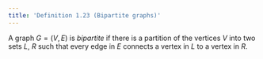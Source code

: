 ```yaml
---
title: 'Definition 1.23 (Bipartite graphs)'
---
```


A graph $G=(V,E)$ is _bipartite_ if there is a partition of the
vertices $V$ into two sets $L$, $R$ such that every edge in $E$
connects a vertex in $L$ to a vertex in $R$.
